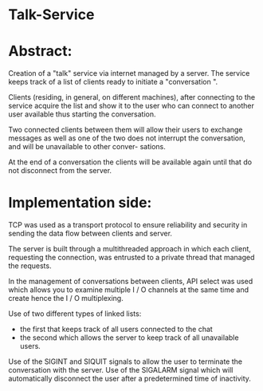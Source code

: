 # Talk-Service

# Abstract:
Creation of a "talk" service via internet managed by a server.
The service keeps track of a list of clients ready to initiate a "conversation ".

Clients (residing, in general, on different machines), after connecting to the
service acquire the list and show it to the user who can connect to
another user available thus starting the conversation.

Two connected clients between them will allow their users to exchange messages as well as one of the
two does not interrupt the conversation, and will be unavailable to other conver-
sations. 

At the end of a conversation the clients will be available again until that do not disconnect from the server.

# Implementation side:
TCP was used as a transport protocol to ensure reliability and security in sending the data flow between clients and server.

The server is built through a multithreaded approach in which each client,
requesting the connection, was entrusted to a private thread that managed the requests.

In the management of conversations between clients, API select was used which allows you to examine multiple I / O channels at the same time and create
hence the I / O multiplexing.

Use of two different types of linked lists:
- the first that keeps track of all users connected to the chat
- the second which allows the server to keep track of all unavailable users.

Use of the SIGINT and SIQUIT signals to allow the user to terminate the conversation with the server.
Use of the SIGALARM signal which will automatically disconnect the user after a predetermined time of inactivity.
